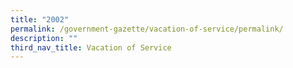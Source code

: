 ```yaml
---
title: "2002"
permalink: /government-gazette/vacation-of-service/permalink/
description: ""
third_nav_title: Vacation of Service
---
```

